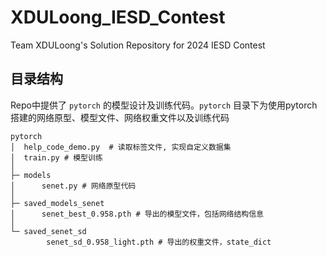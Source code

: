 # XDULoong_IESD_Contest
Team XDULoong's Solution Repository for 2024 IESD Contest 
## 目录结构
Repo中提供了 `pytorch` 的模型设计及训练代码。`pytorch` 目录下为使用pytorch搭建的网络原型、模型文件、网络权重文件以及训练代码
```shell
pytorch
│  help_code_demo.py  # 读取标签文件, 实现自定义数据集
│  train.py # 模型训练
│
├─ models
│      senet.py # 网络原型代码
│
├─ saved_models_senet
│      senet_best_0.958.pth # 导出的模型文件，包括网络结构信息
│
└─ saved_senet_sd
        senet_sd_0.958_light.pth # 导出的权重文件，state_dict
```
